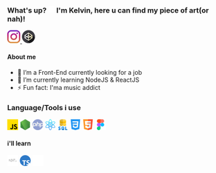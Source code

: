 ### What's up? ![](https://raw.githubusercontent.com/Kelvin-Jesus/Kelvin-Jesus/main/ezgif.com-gif-maker(1).gif) I'm Kelvin, here u can find my piece of art(or nah)! ###

<a href="https://instagram.com/k.j0ta">![picture alt](https://raw.githubusercontent.com/Kelvin-Jesus/Kelvin-Jesus/main/ezgif.com-gif-maker.png "My Instagram")    <a href="https://codepen.io/kj-theprog">![picture alt](https://github.com/Kelvin-Jesus/Kelvin-Jesus/blob/main/codepen.png?raw=true "My CodePen")</a>

 #### About me ####
- 🔭 I’m a Front-End currently looking for a job
- 🌱 I’m currently learning NodeJS & ReactJS
- ⚡ Fun fact: I'ma music addict
 
### Language/Tools i use ###
  ![picture alt](https://raw.githubusercontent.com/Kelvin-Jesus/Kelvin-Jesus/main/JS.png "JavaScript Logo")
  ![picture alt](https://raw.githubusercontent.com/Kelvin-Jesus/Kelvin-Jesus/main/node.png "NodeJS Logo")
  ![picture alt](https://raw.githubusercontent.com/Kelvin-Jesus/Kelvin-Jesus/main/php.png "PHP Logo")
  ![picture alt](https://raw.githubusercontent.com/Kelvin-Jesus/Kelvin-Jesus/main/react.png "ReactJS Logo")
  ![picture alt](https://raw.githubusercontent.com/Kelvin-Jesus/Kelvin-Jesus/main/sql.png "SQL Logo")
  ![picture alt](https://raw.githubusercontent.com/Kelvin-Jesus/Kelvin-Jesus/main/css3.png "CSS3 Logo")
  ![picture alt](https://raw.githubusercontent.com/Kelvin-Jesus/Kelvin-Jesus/main/html5.png "HTML5 Logo")
  ![picture alt](https://raw.githubusercontent.com/Kelvin-Jesus/Kelvin-Jesus/main/figma.png "Figma Logo")

#### i'll learn ####
  ![picture alt](https://raw.githubusercontent.com/Kelvin-Jesus/Kelvin-Jesus/main/nextjs.png "NEXTJS Logo")
  ![picture alt](https://raw.githubusercontent.com/Kelvin-Jesus/Kelvin-Jesus/main/typescript.png "TypeScript Logo")
  ![picture alt](https://raw.githubusercontent.com/Kelvin-Jesus/Kelvin-Jesus/main/rust.png "Rust Logo")
